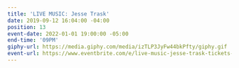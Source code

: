 ```yaml
---
title: 'LIVE MUSIC: Jesse Trask'
date: 2019-09-12 16:04:00 -04:00
position: 13
event-date: 2022-01-01 19:00:00 -05:00
end-time: '09PM'
giphy-url: https://media.giphy.com/media/izTLP3JyFw44bkPfty/giphy.gif
event-url: https://www.eventbrite.com/e/live-music-jesse-trask-tickets-223710473047
---
```


